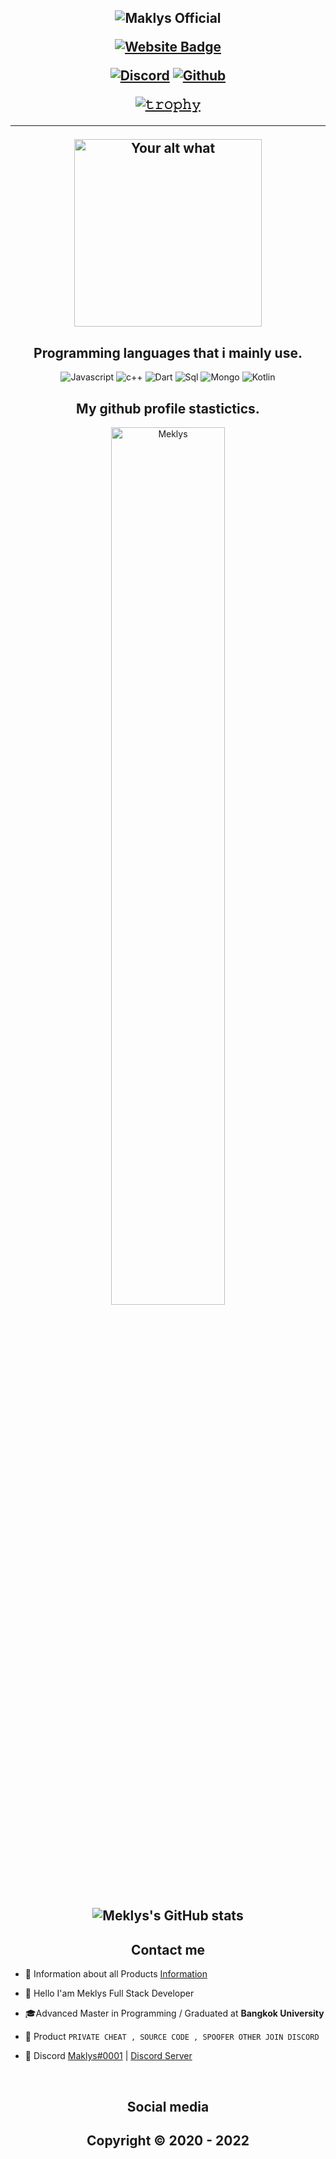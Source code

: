 <h2 align="center">


<p align="center">

![Maklys Official](https://cdn.discordapp.com/attachments/774781271155015730/1051563676840247366/CostlyCourageousImpala-size_restricted.gif)




<p align="center">

[![Website Badge](https://img.shields.io/badge/Website-Meklys.net-blue?style=for-the-badge)](https://subudy.net/)
  




<p align="center">
    <a href="https://discord.com/users/328117755276689408">
   <img alt="Discord" src="https://img.shields.io/badge/Discord-Meklys%230001-7289DA?style=for-the-badge&logo=discord&logoColor=7289DA&logoWidth=10&labelColor=000'"></a>  
  <a href="https://github.com/Meklys">
   <img alt="Github" src="https://img.shields.io/github/followers/Meklys?color=7289DA&logo=github&label=Followers&style=for-the-badge&logoWidth=10&labelColor=000'"></a>   
  
  
[![𝚝𝚛𝚘𝚙𝚑𝚢](https://github-profile-trophy.vercel.app/?username=Schweinepriester&column=8&margin-w=10&margin-h=0&no-bg=true&no-frame=true&theme=dark_dimmed)](https://github.com/ryo-ma)

  ----


<p align="center">
<img src="https://readme-spotify-status-liart.vercel.app/api/run-spotify-status" alt="Your alt what" width="300" align/>
</p>


<h2 align="center">Programming languages that i mainly use.</h2>
<p align="center">
  <img alt="Javascript" src="https://img.shields.io/badge/-JavaScript-090909?style=for-the-badge&logo=JavaScript&logoColor=E9D54D"></a> 
  <img alt="c++" src="https://img.shields.io/badge/-C++-090909?style=for-the-badge&logo=C%2b%2b&logoColor=6296CC"></a> 
  <img alt="Dart" src="https://img.shields.io/badge/-Dart-090909?style=for-the-badge&logo=dart&logoColor=097CDB"></a>    
  <img alt="Sql" src="https://img.shields.io/badge/-Sql-090909?style=for-the-badge&logo=mysql&logoColor=00648B"></a> 
  <img alt="Mongo" src="https://img.shields.io/badge/-MongoDB-090909?style=for-the-badge&logo=MongoDB&logoColor=00648B"></a> 
  <img alt="Kotlin" src="https://img.shields.io/badge/-Kotlin-090909?style=for-the-badge&logo=Kotlin&logoColor=00648B"></a> 
</p>


<h2 align="center">My github profile stastictics.</h2>
<p align = "center">
<img src="https://github-readme-streak-stats.herokuapp.com?user=Meklys&theme=dark&hide_border=true&date_format=M%20j%5B%2C%20Y%5D" alt="Meklys" width = "60%"/>
<!--<img src="https://github-profile-trophy.vercel.app/?username=Meklys&theme=onedadarkrk&no-frame=true&no-bg=true" alt = "Meklys" height = 150/> -->
</p>


<h2 align="center">

![Meklys's GitHub stats](https://github-readme-stats.vercel.app/api?username=Meklys&show_icons=true&theme=transparent)
  



<h2 align="center">Contact me</h2>


- 📌 Information about all Products [Information](https://github.com/Club-CC/Detail)

- 👋 Hello I'am Meklys Full Stack Developer

- 🎓Advanced Master in Programming / Graduated at **Bangkok University**

- 🛒 Product `PRIVATE CHEAT , SOURCE CODE , SPOOFER OTHER JOIN DISCORD`

- 💬 Discord [Maklys#0001](https://discord.com/users/328117755276689408) | [Discord Server](https://discord.gg/6B9g8PFWCV)


</pre><br>

<h2 align="center">Social media</h2>

<h2 align="center"</h2>




<h2 align="center"> Copyright © 2020 - 2022  
